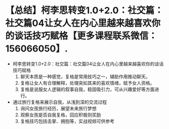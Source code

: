 # 【总结】柯李思转变1.0+2.0：社交篇：社交篇04让女人在内心里越来越喜欢你的谈话技巧赋格【更多课程联系微信：156066050】.

-   柯李思转变1.0+2.0：社交篇：社交篇04让女人在内心里越来越喜欢你的谈话技巧赋格
    1.  聊天本质是一种感觉，复格是常用技巧之一，辅助作用推动聊天。
    2.  复格让女人有合理解释，处理突如其来的喜欢情绪，赋予女人资格。
    3.  复格是说服女人逻辑的叙事自我，稳固吸引力，可从兴趣爱好等方面进行。
-   通过旅行复格来展示自我，从浅到深的交流过程
    1.  询问女孩旅行经历，展望未来旅行梦想
    2.  观察女孩是否自我复格，回应积极则奖励
    3.  复格技巧包括击掌、拥抱等，实战视频可供参考